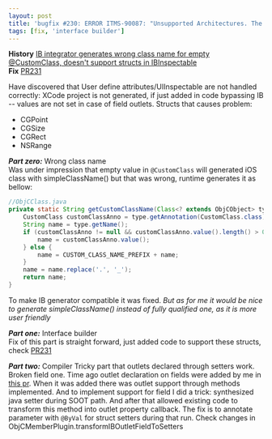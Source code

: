 ```yaml
---
layout: post
title: 'bugfix #230: ERROR ITMS-90087: "Unsupported Architectures. The executable contains unsupported architectures [i386]'
tags: [fix, 'interface builder']
---
```

**History** [IB integrator generates wrong class name for empty @CustomClass, doesn't support structs in IBInspectable](https://github.com/MobiVM/robovm/issues/230)  
**Fix** [PR231](https://github.com/MobiVM/robovm/pull/231)  

Have discovered that User define attributes/UIInspectable are not handled correctly: XCode project is not generated, if just added in code bypassing IB -- values are not set in case of field outlets. Structs that causes problem:
<!-- more -->
- CGPoint
- CGSize
- CGRect
- NSRange

***Part zero:*** Wrong class name  
Was under impression that empty value in `@CustomClass` will generated iOS class with simpleClassName() but that was wrong, runtime generates it as bellow:  
```java
//ObjCClass.java
private static String getCustomClassName(Class<? extends ObjCObject> type) {
    CustomClass customClassAnno = type.getAnnotation(CustomClass.class);
    String name = type.getName();
    if (customClassAnno != null && customClassAnno.value().length() > 0) {
        name = customClassAnno.value();
    } else {
        name = CUSTOM_CLASS_NAME_PREFIX + name;
    }
    name = name.replace('.', '_');
    return name;
}
```
To make IB generator compatible it was fixed. *But as for me it would be nice to generate simpleClassName() instead of fully qualified one, as it is more user friendly*

***Part one:*** Interface builder  
Fix of this part is straight forward, just added code to support these structs, check [PR231](https://github.com/MobiVM/robovm/pull/231)

***Part two:*** Compiler
Tricky part that outlets declared through setters work. Broken field one. Time ago outlet declaration on fields were added by me in [this pr](https://github.com/MobiVM/robovm/pull/109). When it was added there was outlet support through methods implemented. And to implement support for field I did a trick: synthesized java setter during SOOT path. And after that allowed existing code to transform this method into outlet property callback. The fix is to annotate parameter with `@ByVal` for struct setters during that run. Check changes in ObjCMemberPlugin.transformIBOutletFieldToSetters
